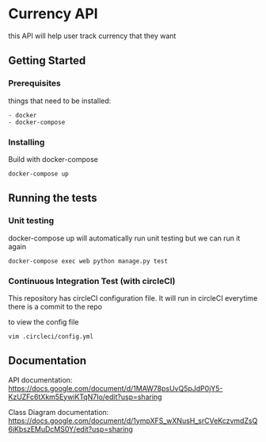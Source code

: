 # Currency API

this API will help user track currency that they want

## Getting Started

### Prerequisites

things that need to be installed:

    - docker
    - docker-compose

### Installing


Build with docker-compose

```
docker-compose up
```


## Running the tests

### Unit testing

docker-compose up will automatically run unit testing but we can run it again

```
docker-compose exec web python manage.py test
```

### Continuous Integration Test (with circleCI)

This repository has circleCI configuration file. It will run in circleCI
everytime there is a commit to the repo

to view the config file

```
vim .circleci/config.yml
```


## Documentation

API documentation: https://docs.google.com/document/d/1MAW78psUvQ5pJdP0jY5-KzUZFc6tXkm5EywiKTqN7Io/edit?usp=sharing

Class Diagram documentation: https://docs.google.com/document/d/1ympXFS_wXNusH_srCVeKczvmdZsQ6jKbszEMuDcMS0Y/edit?usp=sharing 

